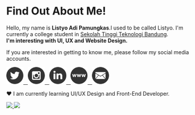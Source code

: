 

# Find Out About Me!

Hello, my name is **Listyo Adi Pamungkas**.I used to be called Listyo. I'm currently a college student  in  [Sekolah Tinggi Teknologi Bandung](https://sttbandung.ac.id/).  
<strong>I'm interesting with UI, UX and Website Design.</strong>

If you are interested in getting to know me, please follow my social media accounts.
<p align="left">
        <a href="https://twitter.com/nerufuyo" >
            <img src="images/twitter.png" height="45px">&nbsp;&nbsp;
        </a>
        <a href="https://www.instagram.com/mbaharip_//" >
            <img src="images/instagram.png" height="45px">&nbsp;&nbsp;
        </a>
        <a href="https://www.linkedin.com/in/listyo-adi-pamungkas-851490205/" >
            <img src="images/linkedin.png" height="45px">&nbsp;&nbsp;
        </a>
        <a href="https://nerufuyo.me/" >
            <img src="images/website.png" height="45px">&nbsp;&nbsp;
        </a>
        <a href="mailto:support@listyoadipamungkas65@gmail.com" >
            <img src="images/email.png" height="45px">
        </a>
    </p>

❤ I am currently learning UI/UX Design and Front-End Developer.

<p align="left">
<a href="https://github.com/nerufuyo">
  <img height="180em" src="https://github-readme-stats-eight-theta.vercel.app/api?username=nerufuyo&show_icons=true&theme=onedark&include_all_commits=true&count_private=true"/>
  <img height="180em" src="https://github-readme-stats-eight-theta.vercel.app/api/top-langs/?username=nerufuyo&layout=compact&langs_count=8&theme=onedark"/>
</a>
</p>
